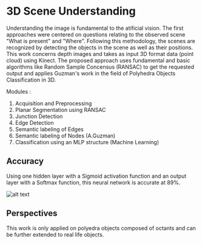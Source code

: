 # 3D Scene Understanding
Understanding the image is fundamental to the atificial vision. The first approaches were centered
on questions relating to the observed scene "What is present" and "Where". Following this methodology,
the scenes are recognized by detecting the objects in the scene as well as their positions.
This work concerns depth images and takes as input 3D format data (point cloud) using Kinect.
The proposed approach uses fundamental and basic algorithms like Random Sample Concensus (RANSAC) to get the requested output and applies Guzman's work in the field of Polyhedra Objects Classification in 3D.

Modules : 
1. Acquisition and Preprocessing
2. Planar Segmentation using RANSAC
3. Junction Detection
4. Edge Detection
5. Semantic labeling of Edges
6. Semantic labeling of Nodes (A.Guzman)
7. Classification using an MLP structure (Machine Learning)

## Accuracy
Using one hidden layer with a Sigmoid activation function and an output layer with a Softmax function, this neural network is accurate at 89%.

![alt text](https://github.com/Rachelslh/3D_Scene_Understanding/blob/master/nn_results.png?raw=true)

## Perspectives
This work is only applied on polyedra objects composed of octants and can be further extended to real life objects.


